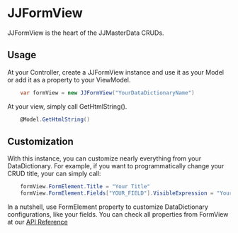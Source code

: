 # JJFormView

JJFormView is the heart of the JJMasterData CRUDs. 

## Usage

At your Controller, create a JJFormView instance and use it as your Model or add it as a property to your ViewModel.

```csharp
    var formView = new JJFormView("YourDataDictionaryName")
```

At your view, simply call GetHtmlString().

```csharp
    @Model.GetHtmlString()
```

## Customization

With this instance, you can customize nearly everything from your DataDictionary. For example,
if you want to programmatically change your CRUD title, your can simply call:

```csharp
    formView.FormElement.Title = "Your Title"
    formView.FormElement.Fields["YOUR_FIELD"].VisibleExpression = "YourLogicHere"
```

In a nutshell, use FormElement property to customize DataDictionary configurations, like your fields. 
You can check all properties from FormView at our [API Reference](https://portal.jjconsulting.com.br/jjdoc/lib/JJMasterData.Core.WebComponents.JJFormView.html)
